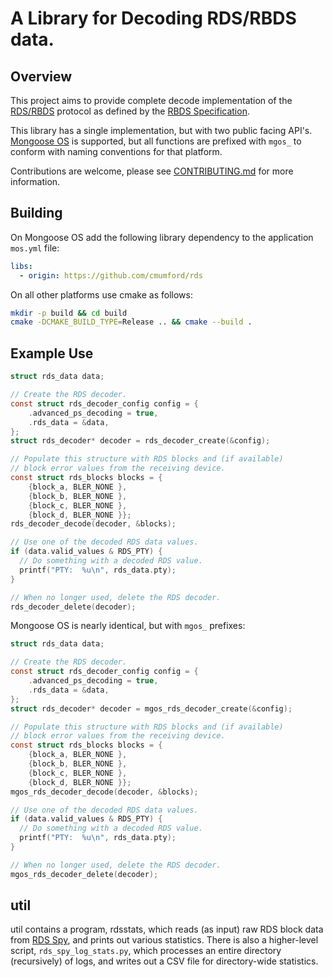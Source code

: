 # A Library for Decoding RDS/RBDS data.

## Overview

This project aims to provide complete decode implementation of the
[RDS/RBDS](https://en.wikipedia.org/wiki/Radio_Data_System) protocol
as defined by the
[RBDS Specification](http://www.interactive-radio-system.com/docs/rbds1998.pdf).

This library has a single implementation, but with two public facing API's.
[Mongoose OS](https://mongoose-os.com/) is supported, but all functions
are prefixed with `mgos_` to conform with naming conventions for that
platform.

Contributions are welcome, please see [CONTRIBUTING.md](CONTRIBUTING.md)
for more information.

## Building

On Mongoose OS add the following library dependency to the application
`mos.yml` file:

```yaml
libs:
  - origin: https://github.com/cmumford/rds
```

On all other platforms use cmake as follows:

```sh
mkdir -p build && cd build
cmake -DCMAKE_BUILD_TYPE=Release .. && cmake --build .
```

## Example Use

```c
struct rds_data data;

// Create the RDS decoder.
const struct rds_decoder_config config = {
    .advanced_ps_decoding = true,
    .rds_data = &data,
};
struct rds_decoder* decoder = rds_decoder_create(&config);

// Populate this structure with RDS blocks and (if available)
// block error values from the receiving device.
const struct rds_blocks blocks = {
    {block_a, BLER_NONE },
    {block_b, BLER_NONE },
    {block_c, BLER_NONE },
    {block_d, BLER_NONE }};
rds_decoder_decode(decoder, &blocks);

// Use one of the decoded RDS data values.
if (data.valid_values & RDS_PTY) {
  // Do something with a decoded RDS value.
  printf("PTY:  %u\n", rds_data.pty);
}

// When no longer used, delete the RDS decoder.
rds_decoder_delete(decoder);
```

Mongoose OS is nearly identical, but with `mgos_` prefixes:

```c
struct rds_data data;

// Create the RDS decoder.
const struct rds_decoder_config config = {
    .advanced_ps_decoding = true,
    .rds_data = &data,
};
struct rds_decoder* decoder = mgos_rds_decoder_create(&config);

// Populate this structure with RDS blocks and (if available)
// block error values from the receiving device.
const struct rds_blocks blocks = {
    {block_a, BLER_NONE },
    {block_b, BLER_NONE },
    {block_c, BLER_NONE },
    {block_d, BLER_NONE }};
mgos_rds_decoder_decode(decoder, &blocks);

// Use one of the decoded RDS data values.
if (data.valid_values & RDS_PTY) {
  // Do something with a decoded RDS value.
  printf("PTY:  %u\n", rds_data.pty);
}

// When no longer used, delete the RDS decoder.
mgos_rds_decoder_delete(decoder);
```

## util

util contains a program, rdsstats, which reads (as input) raw RDS block
data from [RDS Spy](https://rdsspy.com/), and prints out various statistics.
There is also a higher-level script, `rds_spy_log_stats.py`, which
processes an entire directory (recursively) of logs, and writes out
a CSV file for directory-wide statistics.
